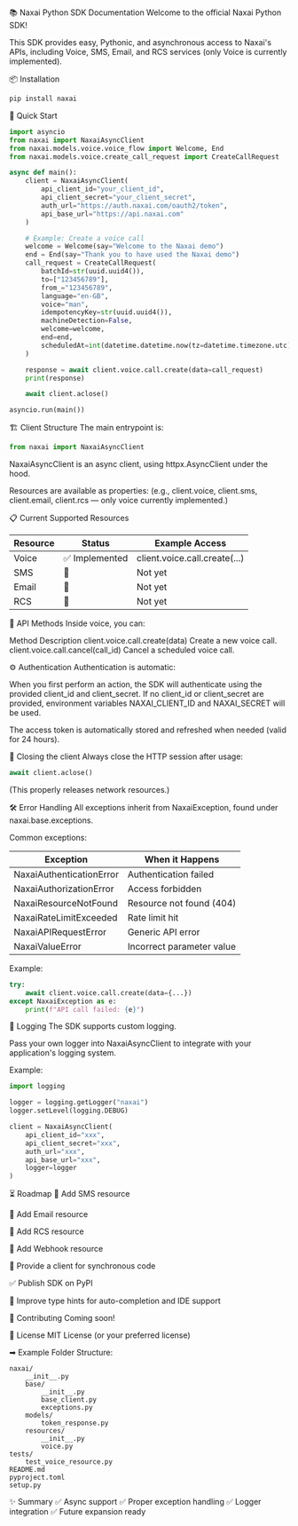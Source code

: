 📚 Naxai Python SDK Documentation
Welcome to the official Naxai Python SDK!

This SDK provides easy, Pythonic, and asynchronous access to Naxai's APIs, including Voice, SMS, Email, and RCS services (only Voice is currently implemented).

📦 Installation
```bash
pip install naxai
```


🚀 Quick Start
```python
import asyncio
from naxai import NaxaiAsyncClient
from naxai.models.voice.voice_flow import Welcome, End
from naxai.models.voice.create_call_request import CreateCallRequest

async def main():
    client = NaxaiAsyncClient(
        api_client_id="your_client_id",
        api_client_secret="your_client_secret",
        auth_url="https://auth.naxai.com/oauth2/token",
        api_base_url="https://api.naxai.com"
    )

    # Example: Create a voice call
    welcome = Welcome(say="Welcome to the Naxai demo")
    end = End(say="Thank you to have used the Naxai demo")
    call_request = CreateCallRequest(
        batchId=str(uuid.uuid4()),
        to=["123456789"],
        from_="123456789",
        language="en-GB",
        voice="man",
        idempotencyKey=str(uuid.uuid4()),
        machineDetection=False,
        welcome=welcome,
        end=end,
        scheduledAt=int(datetime.datetime.now(tz=datetime.timezone.utc)).timestamp()
    )

    response = await client.voice.call.create(data=call_request)
    print(response)

    await client.aclose()

asyncio.run(main())
```
🏗 Client Structure
The main entrypoint is:

```python
from naxai import NaxaiAsyncClient
```
NaxaiAsyncClient is an async client, using httpx.AsyncClient under the hood.

Resources are available as properties:
(e.g., client.voice, client.sms, client.email, client.rcs — only voice currently implemented.)

📋 Current Supported Resources

| Resource | Status | Example Access |
|----------|--------|----------------|
| Voice | ✅ Implemented | client.voice.call.create(...) |
| SMS | 🚧 | Not yet |	
| Email | 🚧 | Not yet |
| RCS | 🚧 | Not yet |

📖 API Methods
Inside voice, you can:

Method	Description
client.voice.call.create(data)	Create a new voice call.
client.voice.call.cancel(call_id)	Cancel a scheduled voice call.

⚙ Authentication
Authentication is automatic:

When you first perform an action, the SDK will authenticate using the provided client_id and client_secret.
If no client_id or client_secret are provided, environment variables NAXAI_CLIENT_ID and NAXAI_SECRET will be used.

The access token is automatically stored and refreshed when needed (valid for 24 hours).

🧹 Closing the client
Always close the HTTP session after usage:

```python
await client.aclose()
```
(This properly releases network resources.)

🛠 Error Handling
All exceptions inherit from NaxaiException, found under naxai.base.exceptions.

Common exceptions:


| Exception | When it Happens |
|-----------|-----------------|
| NaxaiAuthenticationError | Authentication failed |
| NaxaiAuthorizationError | Access forbidden |
| NaxaiResourceNotFound | Resource not found (404) |
| NaxaiRateLimitExceeded | Rate limit hit |
| NaxaiAPIRequestError | Generic API error |
| NaxaiValueError | Incorrect parameter value |

Example:
```python
try:
    await client.voice.call.create(data={...})
except NaxaiException as e:
    print(f"API call failed: {e}")
```
📓 Logging
The SDK supports custom logging.

Pass your own logger into NaxaiAsyncClient to integrate with your application's logging system.

Example:
```python
import logging

logger = logging.getLogger("naxai")
logger.setLevel(logging.DEBUG)

client = NaxaiAsyncClient(
    api_client_id="xxx",
    api_client_secret="xxx",
    auth_url="xxx",
    api_base_url="xxx",
    logger=logger
)
```
⏳ Roadmap
 🚧 Add SMS resource

 🚧 Add Email resource

 🚧 Add RCS resource

 🚧 Add Webhook resource

 🚧 Provide a client for synchronous code

 ✅ Publish SDK on PyPI

 🚧 Improve type hints for auto-completion and IDE support

🤝 Contributing
Coming soon!

📜 License
MIT License (or your preferred license)

➡ Example Folder Structure:
```arduino
naxai/
    __init__.py
    base/
        __init__.py
        base_client.py
        exceptions.py
    models/
        token_response.py
    resources/
        __init__.py
        voice.py
tests/
    test_voice_resource.py
README.md
pyproject.toml
setup.py
```
✨ Summary
✅ Async support
✅ Proper exception handling
✅ Logger integration
✅ Future expansion ready